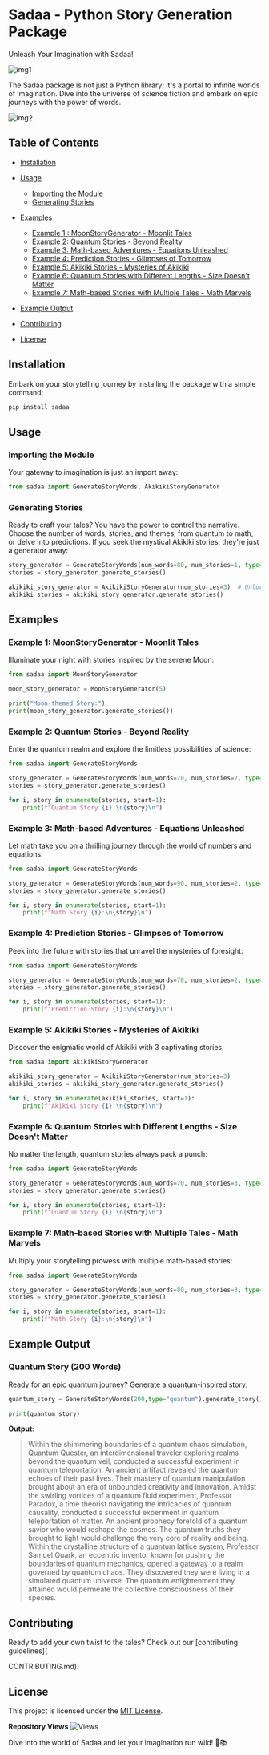 # Sadaa - Python Story Generation Package

Unleash Your Imagination with Sadaa!

![img1](https://github.com/Ishanoshada/Ishanoshada/blob/main/ss/ecaa76685cd799e2445aab18638d7dd4.png?raw=true)

The Sadaa package is not just a Python library; it's a portal to infinite worlds of imagination. Dive into the universe of science fiction and embark on epic journeys with the power of words.

![img2](https://github.com/Ishanoshada/Ishanoshada/blob/main/ss/d6f73659b9c5f09d019c8b0c8bd6f9fc.png?raw=true)

## Table of Contents

- [Installation](#installation)
- [Usage](#usage)
  - [Importing the Module](#importing-the-module)
  - [Generating Stories](#generating-stories)
- [Examples](#examples)
  - [Example 1 : MoonStoryGenerator - Moonlit Tales](#example-1-moonstorygenerator---moonlit-tales)
  - [Example 2: Quantum Stories - Beyond Reality](#example-2-generating-quantum-stories)
  - [Example 3: Math-based Adventures - Equations Unleashed](#example-3-generating-math-based-stories)
  - [Example 4: Prediction Stories - Glimpses of Tomorrow](#example-4-generating-prediction-stories)
  - [Example 5: Akikiki Stories - Mysteries of Akikiki](#example-5-generating-akikiki-stories)
  - [Example 6: Quantum Stories with Different Lengths - Size Doesn't Matter](#example-6-generating-quantum-stories-with-different-lengths)
  - [Example 7: Math-based Stories with Multiple Tales - Math Marvels](#example-7-generating-math-based-stories-with-multiple-stories)
  
- [Example Output](#example-output)
- [Contributing](#contributing)
- [License](#license)

## Installation

Embark on your storytelling journey by installing the package with a simple command:

```bash
pip install sadaa
```

## Usage

### Importing the Module

Your gateway to imagination is just an import away:

```python
from sadaa import GenerateStoryWords, AkikikiStoryGenerator 
```

### Generating Stories

Ready to craft your tales? You have the power to control the narrative. Choose the number of words, stories, and themes, from quantum to math, or delve into predictions. If you seek the mystical Akikiki stories, they're just a generator away:

```python
story_generator = GenerateStoryWords(num_words=80, num_stories=1, type="quantum")
stories = story_generator.generate_stories()

akikiki_story_generator = AkikikiStoryGenerator(num_stories=3)  # Unlock the secrets of Akikiki with 3 captivating stories
akikiki_stories = akikiki_story_generator.generate_stories()
```

## Examples

### Example 1: MoonStoryGenerator - Moonlit Tales

Illuminate your night with stories inspired by the serene Moon:

```python
from sadaa import MoonStoryGenerator

moon_story_generator = MoonStoryGenerator(5)

print("Moon-themed Story:")
print(moon_story_generator.generate_stories())
```

### Example 2: Quantum Stories - Beyond Reality

Enter the quantum realm and explore the limitless possibilities of science:

```python
from sadaa import GenerateStoryWords

story_generator = GenerateStoryWords(num_words=70, num_stories=2, type="quantum")
stories = story_generator.generate_stories()

for i, story in enumerate(stories, start=1):
    print(f"Quantum Story {i}:\n{story}\n")
```

### Example 3: Math-based Adventures - Equations Unleashed

Let math take you on a thrilling journey through the world of numbers and equations:

```python
from sadaa import GenerateStoryWords

story_generator = GenerateStoryWords(num_words=90, num_stories=2, type="math")
stories = story_generator.generate_stories()

for i, story in enumerate(stories, start=1):
    print(f"Math Story {i}:\n{story}\n")
```

### Example 4: Prediction Stories - Glimpses of Tomorrow

Peek into the future with stories that unravel the mysteries of foresight:

```python
from sadaa import GenerateStoryWords

story_generator = GenerateStoryWords(num_words=70, num_stories=2, type="prediction")
stories = story_generator.generate_stories()

for i, story in enumerate(stories, start=1):
    print(f"Prediction Story {i}:\n{story}\n")
```

### Example 5: Akikiki Stories - Mysteries of Akikiki

Discover the enigmatic world of Akikiki with 3 captivating stories:

```python
from sadaa import AkikikiStoryGenerator

akikiki_story_generator = AkikikiStoryGenerator(num_stories=3)
akikiki_stories = akikiki_story_generator.generate_stories()

for i, story in enumerate(akikiki_stories, start=1):
    print(f"Akikiki Story {i}:\n{story}\n")
```

### Example 6: Quantum Stories with Different Lengths - Size Doesn't Matter

No matter the length, quantum stories always pack a punch:

```python
from sadaa import GenerateStoryWords

story_generator = GenerateStoryWords(num_words=70, num_stories=3, type="quantum")
stories = story_generator.generate_stories()

for i, story in enumerate(stories, start=1):
    print(f"Quantum Story {i}:\n{story}\n")
```

### Example 7: Math-based Stories with Multiple Tales - Math Marvels

Multiply your storytelling prowess with multiple math-based stories:

```python
from sadaa import GenerateStoryWords

story_generator = GenerateStoryWords(num_words=80, num_stories=3, type="math")
stories = story_generator.generate_stories()

for i, story in enumerate(stories, start=1):
    print(f"Math Story {i}:\n{story}\n")
```

## Example Output

### Quantum Story (200 Words)

Ready for an epic quantum journey? Generate a quantum-inspired story:

```python
quantum_story = GenerateStoryWords(200,type="quantum").generate_story()

print(quantum_story)
```

**Output**:

> Within the shimmering boundaries of a quantum chaos simulation, Quantum Quester, an interdimensional traveler exploring realms beyond the quantum veil, conducted a successful experiment in quantum teleportation. An ancient artifact revealed the quantum echoes of their past lives. Their mastery of quantum manipulation brought about an era of unbounded creativity and innovation. Amidst the swirling vortices of a quantum fluid experiment, Professor Paradox, a time theorist navigating the intricacies of quantum causality, conducted a successful experiment in quantum teleportation of matter. An ancient prophecy foretold of a quantum savior who would reshape the cosmos. The quantum truths they brought to light would challenge the very core of reality and being. Within the crystalline structure of a quantum lattice system, Professor Samuel Quark, an eccentric inventor known for pushing the boundaries of quantum mechanics, opened a gateway to a realm governed by quantum chaos. They discovered they were living in a simulated quantum universe. The quantum enlightenment they attained would permeate the collective consciousness of their species.

## Contributing

Ready to add your own twist to the tales? Check out our [contributing guidelines](

CONTRIBUTING.md).

## License

This project is licensed under the [MIT License](LICENSE).

**Repository Views** ![Views](https://profile-counter.glitch.me/Sadaa/count.svg)

Dive into the world of Sadaa and let your imagination run wild! 🚀📚
